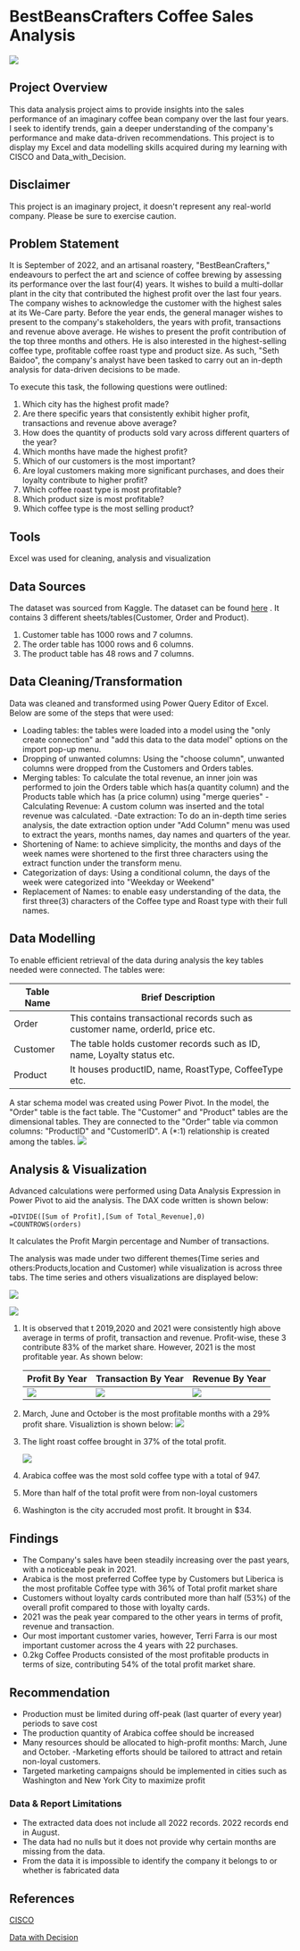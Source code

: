 # BestBeansCrafters Coffee Sales Analysis
![](cof.jpeg)

## Project Overview 

This data analysis project aims to provide insights into the sales performance of an imaginary
coffee bean company over the last four years. I seek to identify trends, gain a deeper understanding
of the company's performance and make data-driven recommendations. This project is to display my Excel 
and data modelling skills acquired during my learning with CISCO and Data_with_Decision.

## Disclaimer

This project is an imaginary project, it doesn't represent any real-world company. Please be sure to exercise caution.

## Problem Statement

It is September of 2022, and an artisanal roastery, "BestBeanCrafters," endeavours to perfect the art and science
of coffee brewing by assessing its performance over the last four(4) years. It wishes to build a multi-dollar plant
in the city that contributed the highest profit over the last four years. The company wishes to acknowledge the customer
with the highest sales at its We-Care party. Before the year ends, the general manager wishes to present to the 
company's stakeholders, the years with profit, transactions and revenue above average. He wishes to present the profit
contribution of the top three months and others. He is also interested in the highest-selling coffee type,
profitable coffee roast type and product size. As such, "Seth Baidoo", the company's analyst have 
been tasked to carry out an in-depth analysis for data-driven decisions to be made.
	
To execute this task, the following questions were outlined:
1. Which city has the highest profit made?
2. Are there specific years that consistently exhibit higher profit, transactions and revenue above average?
3. How does the quantity of products sold vary across different quarters of the year?
4. Which months have made the highest profit?
5. Which of our customers is the most important?
6. Are loyal customers making more significant purchases, and does their loyalty contribute to higher profit?
7. Which coffee roast type is most profitable?
8. Which product size is most profitable?
9. Which coffee type is the most selling product?

## Tools
Excel was used for cleaning, analysis and visualization

## Data Sources
The dataset was sourced from Kaggle. The dataset can be found [here](https://www.kaggle.com/datasets/saadharoon27/coffee-bean-sales-raw-dataset/data)
. It contains 3 different sheets/tables(Customer, Order and Product).
1. Customer table has 1000 rows and 7 columns.
2. The order table has 1000 rows and 6 columns.
3. The product table has 48 rows and 7 columns.

## Data Cleaning/Transformation

Data was cleaned and transformed using Power Query Editor of Excel. 
Below are some of the steps that were used:
- Loading tables: the tables were loaded into a model using the "only create connection" and
  "add this data to the data model" options on the import pop-up menu.
- Dropping of unwanted columns: Using the "choose column", unwanted columns were dropped
  from the Customers and Orders tables.
- Merging tables: To calculate the total revenue, an inner join was performed to join the
  Orders table which has(a quantity column) and the Products table which has (a price column) using
  "merge queries"
-Calculating Revenue: A custom column was inserted and the total revenue was calculated.
-Date extraction: To do an in-depth time series analysis, the date extraction option under "Add Column"
 menu was used to extract the years, months names, day names and quarters of the year.
- Shortening of Name: to achieve simplicity, the months and days of the week names were shortened to the
  first three characters using the extract function under the transform menu.
- Categorization of days: Using a conditional column, the days of the week were categorized into
"Weekday or Weekend"
- Replacement of Names: to enable easy understanding of the data, the first three(3) characters of the Coffee
 type and Roast type with their full names.

## Data Modelling

To enable efficient retrieval of the data during analysis the key tables needed were connected. The tables were:

| Table Name|Brief Description |
|---------------|----------------- |
|Order          |This contains transactional records such as customer name, orderId, price etc.|
| Customer      |The table holds customer records such as ID, name, Loyalty status etc.|
|Product        | It houses productID, name, RoastType, CoffeeType etc.|
	       




A star schema model was created 
using Power Pivot. In the model, the "Order" table is the fact table. The "Customer" and "Product" tables
are the dimensional tables. They are connected to the "Order" table via common columns: "ProductID" and 
"CustomerID". A (*:1) relationship is created among the tables.
![](data_model.png)
## Analysis & Visualization

 Advanced calculations were performed using Data Analysis Expression in Power Pivot to aid the analysis. The DAX code written is shown below: 
``` DAX
=DIVIDE([Sum of Profit],[Sum of Total_Revenue],0)
=COUNTROWS(orders)
```
It calculates the Profit Margin percentage and Number of transactions.

The analysis was made under two different themes(Time series and others:Products,location and Customer) while visualization is across three tabs.
The time series and others visualizations are displayed below:

![](time_series_dashboard.png)

![](Product_customer_Dashboard.png)

1. It is observed that t 2019,2020 and 2021 were consistently high above average in terms of profit, transaction and revenue. Profit-wise, these 3 contribute 83% of the market share. However, 2021 is the most profitable year. As shown below:

   | Profit By Year|Transaction By Year| Revenue By Year|
   ----------------|-------------------|----------------|
   |![](Prof.png)   |![](trans.png)      |![](rev.png)  |

2. March, June and October is the most profitable months with a 29% profit share. Visualiztion is shown below:
   ![](profmonths.png)

3. The light roast coffee brought in 37% of the total profit.

    ![](Profitable_roastType.png)

5. Arabica coffee was the most sold coffee type with a total of 947.

   
7. More than half of the total profit were from non-loyal customers
8. Washington is the city accruded most profit. It brought in $34.

         
## Findings
- The Company's sales have been steadily increasing over the past years, with a noticeable peak in 2021.
- Arabica is the most preferred Coffee type by Customers but Liberica is the most profitable Coffee type with 36%  of
Total profit market share
- Customers without loyalty cards contributed more than half (53%) of the overall profit compared to those with loyalty cards.
- 2021 was the peak year compared to the other years in terms of profit, revenue and transaction.
- Our most important customer varies, however, Terri Farra is our most important customer across the 4 years with 22 purchases.
- 0.2kg Coffee Products consisted of the most profitable products in terms of size, contributing 54% of the total profit market share.
  
## Recommendation
- Production must be limited during off-peak (last quarter of every year) periods to save cost
- The production quantity of Arabica coffee should be increased
- Many resources should be allocated to high-profit months: March, June and October.
-Marketing efforts should be tailored to attract  and retain non-loyal customers. 
- Targeted marketing campaigns should be  implemented in cities such as Washington and New York City to maximize profit

### Data & Report Limitations
- The extracted data does not include all 2022 records. 2022 records end in August.
- The data had no nulls but it does not provide why certain months are missing from the data.
- From the data it is impossible to identify the company it belongs to or whether is fabricated data

## References
[CISCO](skillsforAll.com)

[Data with Decision](https://www.youtube.com/c/datawithdecision)
 
